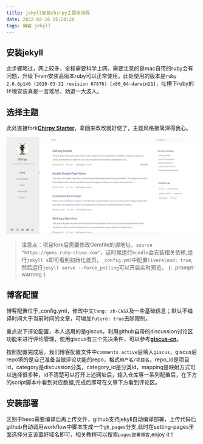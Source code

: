 ```yaml
---
title: jekyll安装chirpy主题全流程
date: 2022-02-16 15:20:20
tags: 博客 jekyll
---
```


## 安装jekyll
此步骤略过，网上较多，全程需要科学上网，需要注意的是mac自带的ruby会有问题，升级下rvm安装高版本ruby可以正常使用。此处使用的版本是`ruby 2.6.6p146 (2020-03-31 revision 67876) [x86_64-darwin21]`，吐槽下ruby的环境安装真是一言难尽，劝退一大波人。

## 选择主题
此处直接fork[**Chirpy Starter**](https://github.com/cotes2020/chirpy-starter/generate)，拿回来改改就好使了，主题风格极简深得我心。

![首页](/img/2022/chripy_home.png)

> 注意点：项目fork后需要修改Gemfile的源地址，`source "https://gems.ruby-china.com"`，这时候运行`bundle`会安装相关依赖,运行`jekyll s`即可看到初始化首页，`_config.yml`中配置`livereload: true`,然后运行`jekyll serve --force_polling`可以开启实时预览。
{: .prompt-warning }

## 博客配置

博客配置位于_config.yml，修改中文`lang: zh-CN`以及一些基础信息；默认不编译时间大于当前时间的文章，可增加`future: true`去除限制。

重点说下评论配置，本人选用的是giscus，利用github自带的discussion讨论区功能来进行评论管理，使用giscus有三个先决条件，可以参考[**giscus-cn**](https://giscus.app/zh-CN)。

按照配置完成后，我们博客配置文件中`comments.active`后填入`giscus`，giscus后repo填的是自己准备当做评论功能的repo，格式`用户名/项目名`，repo_id是项目id，category是discussion分类，category_id是分类id，mapping是映射方式可以选择很多种，id不清楚可以打开上述网址后，输入仓库等一系列配置后，在下方的script脚本中看到对应数据,完成后即可在文章下方看到评论区。

## 安装部署
区别于hexo需要编译后再上传文件，github支持jekyll自动编译部署，上传代码后github自动调用workflow中脚本生成一个`gh_pages`分支,此时在setting-pages里面选择分支设置好域名即可，相关教程可以搜索`pages部署博客`,enjoy it！